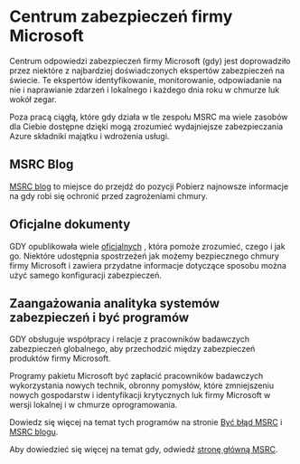 <properties
   pageTitle="Centrum zabezpieczeń firmy Microsoft | Microsoft Azure"
   description="Artykuł zawiera listę curated zasoby zabezpieczeń odpowiedzi centrum MSRC (Microsoft), których można używać, aby uzyskać więcej informacji na temat MSRC wskazówki i zalecenia."
   services="security"
   documentationCenter="na"
   authors="TomShinder"
   manager="StevenPo"
   editor="TomSh"/>

<tags
   ms.service="security"
   ms.devlang="na"
   ms.topic="article"
   ms.tgt_pltfrm="na"
   ms.workload="na"
   ms.date="10/18/2016"
   ms.author="yurid"/>

# <a name="microsoft-security-response-center"></a>Centrum zabezpieczeń firmy Microsoft

Centrum odpowiedzi zabezpieczeń firmy Microsoft (gdy) jest doprowadziło przez niektóre z najbardziej doświadczonych ekspertów zabezpieczeń na świecie. Te ekspertów identyfikowanie, monitorowanie, odpowiadanie na nie i naprawianie zdarzeń i lokalnego i każdego dnia roku w chmurze luk wokół zegar.

Poza pracą ciągłą, które gdy działa w tle zespołu MSRC ma wiele zasobów dla Ciebie dostępne dzięki mogą zrozumieć wydajniejsze zabezpieczania Azure składniki majątku i wdrożenia usługi.

## <a name="the-msrc-blog"></a>MSRC Blog

[MSRC blog](https://blogs.technet.microsoft.com/msrc/) to miejsce do przejdź do pozycji Pobierz najnowsze informacje na gdy robi się ochronić przed zagrożeniami chmury.
 
## <a name="white-papers"></a>Oficjalne dokumenty

GDY opublikowała wiele [oficjalnych](https://technet.microsoft.com/library/bb969102.aspx) , która pomoże zrozumieć, czego i jak go. Niektóre udostępnia spostrzeżeń jak możemy bezpiecznego chmury firmy Microsoft i zawiera przydatne informacje dotyczące sposobu można użyć samego konfiguracji zabezpieczeń.
 
## <a name="security-researcher-engagement-and-bounty-programs"></a>Zaangażowania analityka systemów zabezpieczeń i być programów

GDY obsługuje współpracy i relacje z pracowników badawczych zabezpieczeń globalnego, aby przechodzić między zabezpieczeń produktów firmy Microsoft.

Programy pakietu Microsoft być zapłacić pracowników badawczych wykorzystania nowych technik, obronny pomysłów, które zmniejszeniu nowych gospodarstw i identyfikacji krytycznych luk firmy Microsoft w wersji lokalnej i w chmurze oprogramowania.
 
Dowiedz się więcej na temat tych programów na stronie [Być błąd MSRC](https://technet.microsoft.com/security/dn425036) i [MSRC blogu](https://blogs.technet.microsoft.com/msrc/).

Aby dowiedzieć się więcej na temat gdy, odwiedź [stronę główną MSRC](https://technet.microsoft.com/library/dn440717.aspx).
